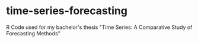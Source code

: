 # time-series-forecasting
R Code used for my bachelor's thesis "Time Series:  A Comparative Study of Forecasting Methods"
